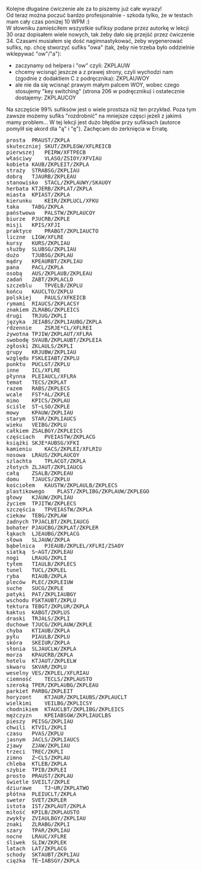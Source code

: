 Kolejne długaśne ćwiczenie ale za to piszemy już całe wyrazy!   
Od teraz można poczuć bardzo profesjonalnie - szkoda tylko, że w testach mam cały czas poniżej 10 WPM :)  
W słowniku zamieściłem wszystkie sufiksy podane przez autorkę w lekcji 30 oraz dopisałem wiele nowych, tak żeby dało się przejść przez ćwiczenie 34. 
Czasami musiałem się dość nagimnastykować, żeby wygenerować sufiks, np. chcę stworzyć sufiks "owa" (tak, żeby nie trzeba było oddzielnie wklepywać "ow"/"a"):
* zaczynamy od helpera i "ow" czyli: ZKPLAUW
* chcemy wcisnąć jeszcze a z prawej strony, czyli wychodzi nam (zgodnie z dodaktiem C z podręcznika): ZKPLAUWOY
* ale nie da się wcisnąć prawym małym palcem WOY, wobec czego stosujemy "key switching" (strona 206 w podręczniku) i ostatecznie dostajemy: ZKPLAUCOY

Na szczęście 99% sufiksów jest o wiele prostsza niż ten przykład. Poza tym zawsze możemy sufiks "rozdrobnić" na mniejsze częsci jeżeli z jakimś mamy problem...
W tej lekcji jest dużo błędów przy sufiksach (autorce pomylił się akord dla "ą" i "ę"). Zachęcam do zerknięcia w Erratę.
<pre>
prosta	PRAUST/ZKPLA
skuteczniej	SKUT/ZKPLEGW/XFLREICB
pierwszej	PEIRW/XFTPECB
właściwy	VLASO/ZSIOY/XFVIAU
kobieta	KAUB/ZKPLEIT/ZKPLA
straży	STRABSG/ZKPLIAU
dobrą	TJAURB/ZKPLEAU
stanowisko	STACL/ZKPLAUWY/SKAUOY
herbata	KTJERB/ZKPLAT/ZKPLA
miasta	KPIAST/ZKPLA
kierunku	KEIR/ZKPLUCL/XFKU
taka	TABG/ZKPLA
państwowa	PALSTW/ZKPLAUCOY
biurze	PJUCRB/ZKPLE
misji	KPIS/XFJI
praktyce	PRABGT/ZKPLIAUCTO
liczne	LIGW/XFLRE
kursy	KURS/ZKPLIAU
służby	SLUBSG/ZKPLIAU
dużo	TJUBSG/ZKPLAU
mądry	KPEAURBT/ZKPLIAU
pana	PACL/ZKPLA
osobą	AUS/ZKPLAUB/ZKPLEAU
zadań	ZABT/ZKPLACLO
szczeblu	TPVELB/ZKPLU
końcu	KAUCLTO/ZKPLU
polskiej	PAULS/XFKEICB
rymami	RIAUCS/ZKPLACSY
znakiem	ZLRABG/ZKPLEICS
drugi	TRJUG/ZKPLI
języka	JEIABS/ZKPLIAUBG/ZKPLA
rdzennie	ZSRJE*CL/XFLREI
żywotna	TPJIW/ZKPLAUT/XFLRA
swobodę	SVAUB/ZKPLAUBT/ZKPLEIA
zgłoski	ZKLAULS/ZKPLI
grupy	KRJUBW/ZKPLIAU
względu	FSKLEIABT/ZKPLU
punktu	PUCLGT/ZKPLU
inne	ICL/XFLRE
płynna	PLEIAUCL/XFLRA
temat	TECS/ZKPLAT
razem	RABS/ZKPLECS
wcale	FST*AL/ZKPLE
mimo	KPICS/ZKPLAU
ściśle	ST~LSO/ZKPLE
mowy	KPAUW/ZKPLIAU
starym	STAR/ZKPLIAUCS
wieku	VEIBG/ZKPLU
całkiem	ZSALBGY/ZKPLEICS
częściach	PVEIASTW/ZKPLACG
książki	SKJE*AUBSG/XFKI
kamieniu	KACS/ZKPLEI/XFLRIU
nosowa	LRAUS/ZKPLAUCOY
szlachta	TPLACGT/ZKPLA
złotych	ZLJAUT/ZKPLIAUCG
całą	ZSALB/ZKPLEAU
domu	TJAUCS/ZKPLU
kościołem	KAUSTW/ZKPLAULB/ZKPLECS
plastikowego	PLAST/ZKPLIBG/ZKPLAUW/ZKPLEGO
głowy	KJAUW/ZKPLIAU
życiem	TPJITW/ZKPLECS
szczęścia	TPVEIASTW/ZKPLA
ciekaw	TEBG/ZKPLAW
żadnych	TPJACLBT/ZKPLIAUCG
bohater	PJAUCBG/ZKPLAT/ZKPLER
łąkach	LJEAUBG/ZKPLACG
słowa	SLJAUW/ZKPLA
bąbelnica	PJEAUB/ZKPLEL/XFLRI/ZSAOY
siatką	S~AGT/ZKPLEAU
nogi	LRAUG/ZKPLI
tyłem	TIAULB/ZKPLECS
tunel	TUCL/ZKPLEL
ryba	RIAUB/ZKPLA
pleców	PLEC/ZKPLEIUW
suche	SUCG/ZKPLE
patyki	PAT/ZKPLIAUBGY
wschodu	FSKTAUBT/ZKPLU
tektura	TEBGT/ZKPLUR/ZKPLA
kaktus	KABGT/ZKPLUS
draski	TRJALS/ZKPLI
duchowe	TJUCG/ZKPLAUW/ZKPLE
chyba	KTIAUB/ZKPLA
pyłu	PIAULB/ZKPLU
skóra	SKEIUR/ZKPLA
słonia	SLJAUCLW/ZKPLA
morza	KPAUCRB/ZKPLA
hotelu	KTJAUT/ZKPLELW
skwaru	SKVAR/ZKPLU
weselny	VES/ZKPLEL/XFLRIAU
ciemność	TECLS/ZKPLAUSTO
szeroką	TPER/ZKPLAUBG/ZKPLEAU
parkiet	PARBG/ZKPLEIT
horyzont	KTJAUR/ZKPLIAUBS/ZKPLAUCLT
wielkimi	VEILBG/ZKPLICSY
chodnikiem	KTAUCLBT/ZKPLIBG/ZKPLEICS
mężczyzn	KPEIABSGW/ZKPLIAUCLBS
pieszy	PEISG/ZKPLIAU
chwili	KTVIL/ZKPLI
czasu	PVAS/ZKPLU
jasnym	JACLS/ZKPLIAUCS
zjawy	ZJAW/ZKPLIAU
trzeci	TREC/ZKPLI
zimno	Z~CLS/ZKPLAU
chleba	KTLEB/ZKPLA
szybie	TPIB/ZKPLEI
prosto	PRAUST/ZKPLAU
świetle	SVEILT/ZKPLE
dziurawe	TJ~UR/ZKPLATWO
płótna	PLEIUCLT/ZKPLA
sweter	SVET/ZKPLER
istota	IST/ZKPLAUT/ZKPLA
miłość	KPILB/ZKPLAUSTO
zwykły	ZVIAULBGY/ZKPLIAU
znaki 	ZLRABG/ZKPLI
szary	TPAR/ZKPLIAU
nocne	LRAUC/XFLRE
śliwek	SLIW/ZKPLEK
latach	LAT/ZKPLACG
schody	SKTAUBT/ZKPLIAU
ciężka	TE~IABSGY/ZKPLA
</pre>

